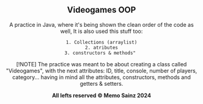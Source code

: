 <div align="center">

## Videogames OOP


A practice in Java, where it's being shown the clean order of the code as well, 
It is also used this stuff too: 

    1. Collections (arraylist)
    2. atributes
    3. constructors & methods" 

[!NOTE]
The practice was meant to be about creating a class called "Videogames", with the next attributes: ID, title, console, number of players, category... having in mind all the attributes, constructors, methods and getters & setters.





<b> All lefts reserved 	&#169; Memo Sainz 2024 </b>
